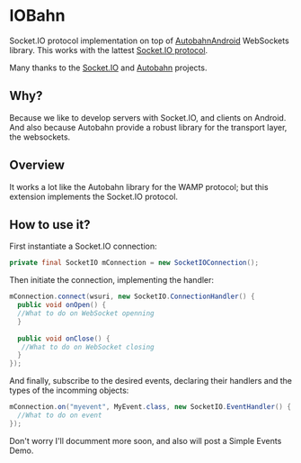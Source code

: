 IOBahn
======

Socket.IO protocol implementation on top of [AutobahnAndroid](https://github.com/tavendo/AutobahnAndroid) WebSockets library.
This works with the lattest [Socket.IO protocol](https://github.com/LearnBoost/socket.io-spec).

Many thanks to the [Socket.IO](http://socket.io/) and [Autobahn](http://autobahn.ws/) projects.

## Why?

Because we like to develop servers with Socket.IO, and clients on Android.
And also because Autobahn provide a robust library for the transport layer, the websockets.

## Overview

It works a lot like the Autobahn library for the WAMP protocol; but this extension implements the Socket.IO protocol.

## How to use it? 

First instantiate a Socket.IO connection:
```java
private final SocketIO mConnection = new SocketIOConnection();
```

Then initiate the connection, implementing the handler:
```java
mConnection.connect(wsuri, new SocketIO.ConnectionHandler() {
  public void onOpen() {
  //What to do on WebSocket openning
  }
  
  public void onClose() {
   //What to do on WebSocket closing
  }
});
```

And finally, subscribe to the desired events, declaring their handlers and the types of the incomming objects:
```java
mConnection.on("myevent", MyEvent.class, new SocketIO.EventHandler() {
  //What to do on event
});
```

Don't worry I'll documment more soon, and also will post a Simple Events Demo.
